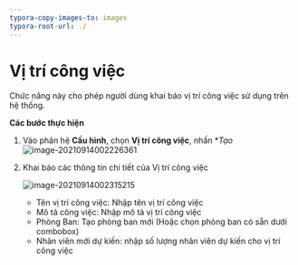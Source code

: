 ```yaml
---
typora-copy-images-to: images
typora-root-url: ./
---
```


# Vị trí công việc

Chức năng này cho phép người dùng khai báo vị trí công việc sử dụng trên hệ thống.

**Các bước thực hiện**

1. Vào phân hệ **Cấu hình**, chọn **Vị trí công việc**, nhấn **Tạo*![image-20210914002226361](/images/image-20210914002226361.png)

2. Khai báo các thông tin chi tiết của Vị trí công việc

   ![image-20210914002315215](/images/image-20210914002315215.png)

   - Tên vị trí công việc: Nhập tên vị trí công việc 
   - Mô tả công việc: Nhập mô tả vị trí công việc
   - Phòng Ban: Tạo phòng ban mới (Hoặc chọn phòng ban có sẵn dưới combobox)
   - Nhân viên mới dự kiến: nhập số lượng nhân viên dự kiến cho vị trí công việc